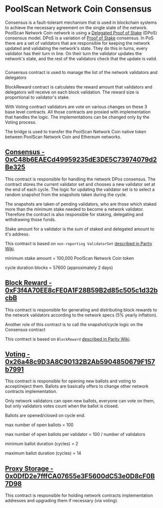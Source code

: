 # PoolScan Network Coin Consensus

Consensus is a fault-tolerant mechanism that is used in blockchain systems to achieve the necessary agreement on the single state of the network. PoolScan Network Coin network is using a [Delegated Proof of Stake](https://en.bitcoinwiki.org/wiki/DPoS) (DPoS) consensus model. DPoS is a variation of [Proof of Stake](https://en.bitcoinwiki.org/wiki/Proof-of-stake) consensus. In PoS there are a set of validators that are responsible for keeping the network updated and validating the network's state. They do this in turns, every validator has their turn in line. On their turn the validator updates the network's state, and the rest of the validators check that the update is valid.

![]()

Consensus contract is used to manage the list of the network validators and delegators

BlockReward contract is calculates the reward amount that validators and delegators will receive on each block validation. The reward size is proportional to validator's stake.

With Voting contract validators are vote on various changes on these 3 base level contracts. All those contracts are proxied with implementation that handles the logic. The implementations can be changed only by the Voting process.&#x20;

The bridge is used to transfer the PoolScan Network Coin native token between PoolScan Network Coin and Ethereum networks.&#x20;

## [Consensus - 0xC48b6EAECd49959235dE3DE5C73974079d2Be325](https://testnet.poolscan.io/address/0xC48b6EAECd49959235dE3DE5C73974079d2Be325)

This contract is responsible for handling the network DPos consensus. The contract stores the current validator set and chooses a new validator set at the end of each cycle. The logic for updating the validator set is to select a random snapshot from the snapshots taken during the cycle.

The snapshots are taken of pending validators, who are those which staked more than the minimum stake needed to become a network validator. Therefore the contract is also responsible for staking, delegating and withdrawing those funds.

Stake amount for a validator is the sum of staked and delegated amount to it's address.

This contract is based on `non-reporting ValidatorSet` [described in Parity Wiki](https://wiki.parity.io/Validator-Set.html#non-reporting-contract).

minimum stake amount = 100,000 PoolScan Network Coin token

cycle duration blocks = 57600 (approximately 2 days)

## [Block Reward - 0xF3f4A70EE8cFE0A1F28B59B2d85c505c1d32bcbB](https://testnet.poolscan.io/address/0xF3f4A70EE8cFE0A1F28B59B2d85c505c1d32bcbB)

This contract is responsible for generating and distributing block rewards to the network validators according to the network specs (5% yearly inflation).

Another role of this contract is to call the snapshot/cycle logic on the Consensus contract

This contract is based on `BlockReward` [described in Parity Wiki](https://wiki.parity.io/Block-Reward-Contract).

## [Voting - 0x26a48c9D3A8C90132B2Ab5904850679F157b7991]()

This contract is responsible for opening new ballots and voting to accept/reject them. Ballots are basically offers to change other network contracts implementation.

Only network validators can open new ballots, everyone can vote on them, but only validators votes count when the ballot is closed.

Ballots are opened/closed on cycle end.

max number of open ballots = 100

max number of open ballots per validator = 100 / number of validators

minimum ballot duration (cycles) = 2

maximum ballot duration (cycles) = 14

## [Proxy Storage - 0x0DfD2e7fffCA07655e3F5600dC53e0D8cF0B7D98]()

This contract is responsible for holding network contracts implementation addresses and upgrading them if necessary (via voting).
